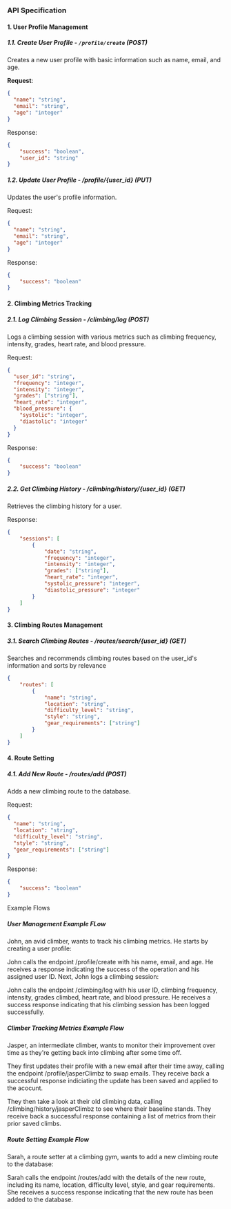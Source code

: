 ### API Specification

#### 1. User Profile Management

##### 1.1. Create User Profile - `/profile/create` (POST)

Creates a new user profile with basic information such as name, email, and age.

**Request**:

```json
{
  "name": "string",
  "email": "string",
  "age": "integer"
}
```
Response:

```json
{
    "success": "boolean",
    "user_id": "string"
}
```

##### 1.2. Update User Profile - /profile/{user_id} (PUT)
Updates the user's profile information.

Request:

```json
{
  "name": "string",
  "email": "string",
  "age": "integer"
}
```
Response:

```json
{
    "success": "boolean"
}
```

#### 2. Climbing Metrics Tracking

##### 2.1. Log Climbing Session - /climbing/log (POST)
Logs a climbing session with various metrics such as climbing frequency, intensity, grades, heart rate, and blood pressure.

Request:

```json
{
  "user_id": "string",
  "frequency": "integer",
  "intensity": "integer",
  "grades": ["string"],
  "heart_rate": "integer",
  "blood_pressure": {
    "systolic": "integer",
    "diastolic": "integer"
  }
}
```
Response:

```json
{
    "success": "boolean"
}
```

##### 2.2. Get Climbing History - /climbing/history/{user_id} (GET)
Retrieves the climbing history for a user.

Response:

```json
{
    "sessions": [
        {
            "date": "string",
            "frequency": "integer",
            "intensity": "integer",
            "grades": ["string"],
            "heart_rate": "integer",
            "systolic_pressure": "integer",
            "diastolic_pressure": "integer"
        }
    ]
}
```

#### 3. Climbing Routes Management

##### 3.1. Search Climbing Routes - /routes/search/{user_id} (GET)
Searches and recommends climbing routes based on the user_id's information and sorts by
relevance

```json
{
    "routes": [
        {
            "name": "string",
            "location": "string",
            "difficulty_level": "string",
            "style": "string",
            "gear_requirements": ["string"]
        }
    ]
}
```
#### 4. Route Setting

##### 4.1. Add New Route - /routes/add (POST)
Adds a new climbing route to the database.

Request:

```json
{
  "name": "string",
  "location": "string",
  "difficulty_level": "string",
  "style": "string",
  "gear_requirements": ["string"]
}
```

Response:

```json
{
    "success": "boolean"
}
```

Example Flows

##### User Management Example FLow

John, an avid climber, wants to track his climbing metrics. He starts by creating a user profile:

John calls the endpoint /profile/create with his name, email, and age.
He receives a response indicating the success of the operation and his assigned user ID.
Next, John logs a climbing session:

John calls the endpoint /climbing/log with his user ID, climbing frequency, intensity, grades climbed, heart rate, and blood pressure.
He receives a success response indicating that his climbing session has been logged successfully.

##### Climber Tracking Metrics Example Flow

Jasper, an intermediate climber, wants to monitor their improvement over time as they're getting back into climbing after some time off.

They first updates their profile with a new email after their time away, calling the endpoint /profile/jasperClimbz to swap emails.
They receive back a successful response indiciating the update has been saved and applied to the acocunt.

They then take a look at their old climbing data, calling /climbing/history/jasperClimbz to see where their baseline stands.
They receive back a successful response containing a list of metrics from their prior saved climbs.

##### Route Setting Example Flow
Sarah, a route setter at a climbing gym, wants to add a new climbing route to the database:

Sarah calls the endpoint /routes/add with the details of the new route, including its name, location, difficulty level, style, and gear requirements.
She receives a success response indicating that the new route has been added to the database.
